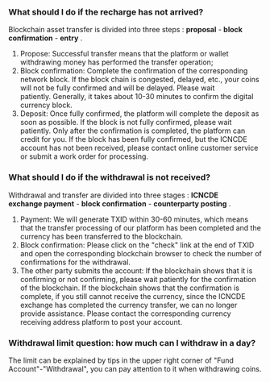 ### What should I do if the recharge has not arrived?

Blockchain asset transfer is divided into three steps : **proposal** - **block confirmation** - **entry** .
1. Propose: Successful transfer means that the platform or wallet withdrawing money has performed the transfer operation;
2. Block confirmation: Complete the confirmation of the corresponding network block. If the block chain is congested, delayed, etc., your coins will not be fully confirmed and will be delayed. Please wait patiently. Generally, it takes about 10-30 minutes to confirm the digital currency block.
3. Deposit: Once fully confirmed, the platform will complete the deposit as soon as possible. If the block is not fully confirmed, please wait patiently. Only after the confirmation is completed, the platform can credit for you. If the block has been fully confirmed, but the ICNCDE account has not been received, please contact online customer service or submit a work order for processing.

### What should I do if the withdrawal is not received?

Withdrawal and transfer are divided into three stages : **ICNCDE exchange payment** - **block confirmation** - **counterparty posting** .
1. Payment: We will generate TXID within 30-60 minutes, which means that the transfer processing of our platform has been completed and the currency has been transferred to the blockchain.
2. Block confirmation: Please click on the "check" link at the end of TXID and open the corresponding blockchain browser to check the number of confirmations for the withdrawal.
3. The other party submits the account: If the blockchain shows that it is confirming or not confirming, please wait patiently for the confirmation of the blockchain. If the blockchain shows that the confirmation is complete, if you still cannot receive the currency, since the ICNCDE exchange has completed the currency transfer, we can no longer provide assistance. Please contact the corresponding currency receiving address platform to post your account.

### Withdrawal limit question: how much can I withdraw in a day?

The limit can be explained by tips in the upper right corner of "Fund Account"-"Withdrawal", you can pay attention to it when withdrawing coins.